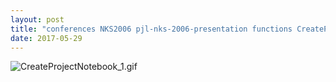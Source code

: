 ```yaml
---
layout: post
title: "conferences NKS2006 pjl-nks-2006-presentation functions CreateProjectNotebook.nb"
date: 2017-05-29
---
```


![CreateProjectNotebook_1.gif](../../../assets/2017/05/29/CreateProjectNotebook-500px/CreateProjectNotebook_1.gif)


